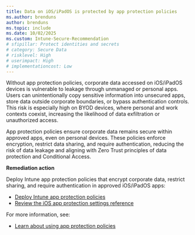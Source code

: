 ```yaml
---
title: Data on iOS/iPadOS is protected by app protection policies
ms.author: brenduns
author: brenduns
ms.topic: include
ms.date: 10/02/2025
ms.custom: Intune-Secure-Recommendation
# sfipillar: Protect identities and secrets
# category: Secure Data
# risklevel: High
# userimpact: High
# implementationcost: Low
---
```

Without app protection policies, corporate data accessed on iOS/iPadOS devices is vulnerable to leakage through unmanaged or personal apps. Users can unintentionally copy sensitive information into unsecured apps, store data outside corporate boundaries, or bypass authentication controls. This risk is especially high on BYOD devices, where personal and work contexts coexist, increasing the likelihood of data exfiltration or unauthorized access.

App protection policies ensure corporate data remains secure within approved apps, even on personal devices. These policies enforce encryption, restrict data sharing, and require authentication, reducing the risk of data leakage and aligning with Zero Trust principles of data protection and Conditional Access.
 
**Remediation action**

Deploy Intune app protection policies that encrypt corporate data, restrict sharing, and require authentication in approved iOS/iPadOS apps:  
- [Deploy Intune app protection policies](/intune/intune-service/apps/app-protection-policies#create-an-iosipados-or-android-app-protection-policy)
- [Review the iOS app protection settings reference](/intune/intune-service/apps/app-protection-policy-settings-ios)

For more information, see:  
- [Learn about using app protection policies](/intune/intune-service/apps/app-protection-policy)